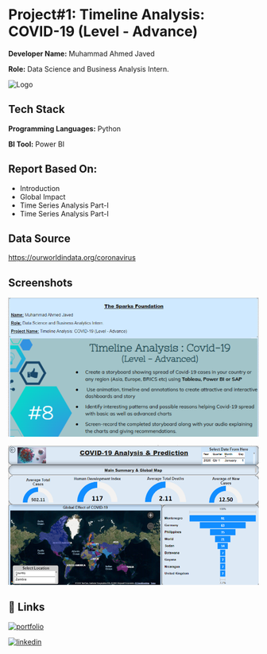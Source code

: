 
# Project#1: Timeline Analysis: COVID-19 (Level - Advance)

**Developer Name:** Muhammad Ahmed Javed

**Role:** Data Science and Business Analysis Intern.



![Logo](https://encrypted-tbn0.gstatic.com/images?q=tbn:ANd9GcRTv6m3XcNECxeQXZa2ZCS6InnnVGI2zysaZg&s)


## Tech Stack

**Programming Languages:** Python

**BI Tool:** Power BI


## Report Based On:

- Introduction
- Global Impact
- Time Series Analysis Part-I
- Time Series Analysis Part-I



## Data Source

https://ourworldindata.org/coronavirus

## Screenshots

![Slide#1](https://raw.githubusercontent.com/AJSTYLE-lab/Intern-at-Sparks-Foundation/main/TIme%20Series%20AnalysisCOVID-19/Slide%231.png)

![Slide#2](https://raw.githubusercontent.com/AJSTYLE-lab/Intern-at-Sparks-Foundation/main/TIme%20Series%20AnalysisCOVID-19/SLide%232.png
)


## 🔗 Links
[![portfolio](https://img.shields.io/badge/my_portfolio-000?style=for-the-badge&logo=ko-fi&logoColor=white)](http://datascienceportfol.io/Mohammad_Ahmed_Javed)

[![linkedin](https://img.shields.io/badge/linkedin-0A66C2?style=for-the-badge&logo=linkedin&logoColor=white)](http://www.linkedin.com/in/%20muhammad-ahmed-javedb33900247)

